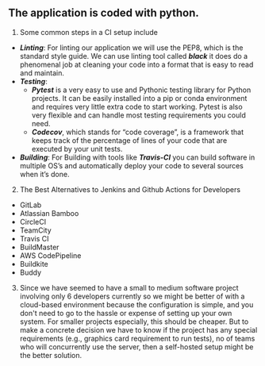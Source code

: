 ## The application is coded with python.

1. Some common steps in a CI setup include

- **_Linting_**: For linting our application we will use the PEP8, which is the standard style guide. We can use linting tool called **_black_** it does do a phenomenal job at cleaning your code into a format that is easy to read and maintain.
- **_Testing_**:
  - **_Pytest_** is a very easy to use and Pythonic testing library for Python projects. It can be easily installed into a pip or conda environment and requires very little extra code to start working. Pytest is also very flexible and can handle most testing requirements you could need.
  - **_Codecov_**, which stands for “code coverage”, is a framework that keeps track of the percentage of lines of your code that are executed by your unit tests.
- **_Building_**: For Building with tools like **_Travis-CI_** you can build software in multiple OS’s and automatically deploy your code to several sources when it’s done.

2. The Best Alternatives to Jenkins and Github Actions for Developers

- GitLab
- Atlassian Bamboo
- CircleCI
- TeamCity
- Travis CI
- BuildMaster
- AWS CodePipeline
- Buildkite
- Buddy

3. Since we have seemed to have a small to medium software project involving only 6 developers currently so we might be better of with a cloud-based environment because the configuration is simple, and you don't need to go to the hassle or expense of setting up your own system. For smaller projects especially, this should be cheaper. But to make a concrete decision we have to know if the project has any special requirements (e.g., graphics card requirement to run tests), no of teams who will concurrently use the server, then a self-hosted setup might be the better solution.
